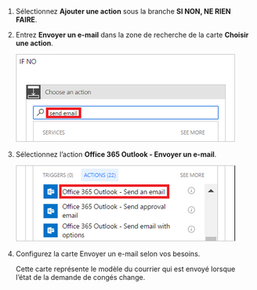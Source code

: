 1. Sélectionnez **Ajouter une action** sous la branche **SI NON, NE RIEN FAIRE**.
2. Entrez **Envoyer un e-mail** dans la zone de recherche de la carte **Choisir une action**.
   
    ![rechercher une action de messagerie](media/modern-approvals/search-send-email-no.png)
3. Sélectionnez l’action **Office 365 Outlook - Envoyer un e-mail**.
   
    ![sélectionner l’action Envoyer un e-mail](media/modern-approvals/select-send-email-no.png)
4. Configurez la carte Envoyer un e-mail selon vos besoins.
   
     Cette carte représente le modèle du courrier qui est envoyé lorsque l’état de la demande de congés change.

